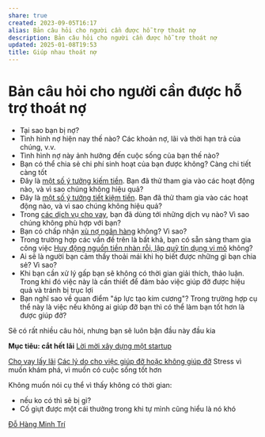 ```yaml
---
share: true
created: 2023-09-05T16:17
alias: Bản câu hỏi cho người cần được hỗ trợ thoát nợ
description: Bản câu hỏi cho người cần được hỗ trợ thoát nợ
updated: 2025-01-08T19:53
title: Giúp nhau thoát nợ
---
```

# Bản câu hỏi cho người cần được hỗ trợ thoát nợ
- Tại sao bạn bị nợ? 
- Tình hình nợ hiện nay thế nào? Các khoản nợ, lãi và thời hạn trả của chúng, v.v.
- Tình hình nợ này ảnh hưởng đến cuộc sống của bạn thế nào?
- Bạn có thể chia sẻ chi phí sinh hoạt của bạn được không? Càng chi tiết càng tốt
- Đây là [một số ý tưởng kiếm tiền](../../%F0%9F%93%9CT%C3%A0i%20nguy%C3%AAn/%C3%9D%20t%C6%B0%E1%BB%9Fng%20ki%E1%BA%BFm%20ti%E1%BB%81n/3%20%C3%9D%20t%C6%B0%E1%BB%9Fng/index.md). Bạn đã thử tham gia vào các hoạt động nào, và vì sao chúng không hiệu quả?
- Đây là [một số ý tưởng tiết kiệm tiền](../../%F0%9F%93%9CT%C3%A0i%20nguy%C3%AAn/Qu%C3%A0%20t%E1%BA%B7ng/%C3%9D%20t%C6%B0%E1%BB%9Fng%20ti%E1%BA%BFt%20ki%E1%BB%87m%20ti%E1%BB%81n.md). Bạn đã thử tham gia vào các hoạt động nào, và vì sao chúng không hiệu quả?
- Trong [các dịch vụ cho vay](../../%F0%9F%93%9CT%C3%A0i%20nguy%C3%AAn/C%C3%A1c%20d%E1%BB%8Bch%20v%E1%BB%A5%20cho%20vay/index.md), bạn đã dùng tới những dịch vụ nào? Vì sao chúng không phù hợp với bạn?
- Bạn có chấp nhận [xù nợ ngân hàng](./X%C3%B9%20n%E1%BB%A3%20ng%C3%A2n%20h%C3%A0ng.md) không? Vì sao?
- Trong trường hợp các vấn đề trên là bất khả, bạn có sẵn sàng tham gia công việc [Huy động nguồn tiền nhàn rỗi, lập quỹ tín dụng vi mô](./C%C3%B4ng%20vi%E1%BB%87c/Huy%20%C4%91%E1%BB%99ng%20ngu%E1%BB%93n%20ti%E1%BB%81n%20nh%C3%A0n%20r%E1%BB%97i,%20l%E1%BA%ADp%20qu%E1%BB%B9%20t%C3%ADn%20d%E1%BB%A5ng%20vi%20m%C3%B4.md) không?
- Ai sẽ là người bạn cảm thấy thoải mái khi họ biết được những gì bạn chia sẻ? Vì sao?
- Khi bạn cần xử lý gấp bạn sẽ không có thời gian giải thích, thảo luận. Trong khi đó việc này là cần thiết để đảm bảo việc giúp đỡ được hiệu quả và tránh bị trục lợi 
- Bạn nghĩ sao về quan điểm "áp lực tạo kim cương"? Trong trường hợp cụ thể này là việc nếu không ai giúp đỡ bạn thì có thể làm bạn tốt hơn là được giúp đỡ?

Sẽ có rất nhiều câu hỏi, nhưng bạn sẽ luôn bận đầu này đầu kia

**Mục tiêu: cắt hết lãi**
[Lời mời xây dựng một startup](../T%E1%BB%B1%20%C4%91%E1%BB%99ng%20ho%C3%A1/Tr%E1%BA%A5n%20K%E1%BB%B3/C%C5%A9/4%20Th%C3%A0nh%20ph%E1%BA%A9m/Truy%E1%BB%81n%20th%C3%B4ng/L%E1%BB%9Di%20m%E1%BB%9Di%20x%C3%A2y%20d%E1%BB%B1ng%20m%E1%BB%99t%20startup.md)


[Cho vay lấy lãi](../../%F0%9F%93%9CT%C3%A0i%20nguy%C3%AAn/%C3%9D%20t%C6%B0%E1%BB%9Fng%20ki%E1%BA%BFm%20ti%E1%BB%81n/3%20%C3%9D%20t%C6%B0%E1%BB%9Fng/T%E1%BB%B1%20kinh%20doanh,%20%C4%91%E1%BA%A7u%20t%C6%B0/Cho%20vay%20l%E1%BA%A5y%20l%C3%A3i.md) 
[Các lý do cho việc giúp đỡ hoặc không giúp đỡ](./C%C3%A1c%20l%C3%BD%20do%20cho%20vi%E1%BB%87c%20gi%C3%BAp%20%C4%91%E1%BB%A1%20ho%E1%BA%B7c%20kh%C3%B4ng%20gi%C3%BAp%20%C4%91%E1%BB%A1.md)
Stress vì muốn khám phá, vì muốn có cuộc sống tốt hơn

Không muốn nói cụ thể vì thấy không có thời gian:
- nếu ko có thì sẽ bị gì?
- Cố giựt được một cái thưởng trong khi tự mình cũng hiểu là nó khó


[Đỗ Hàng Minh Trí](%C4%90%E1%BB%97%20H%C3%A0ng%20Minh%20Tr%C3%AD.md)

